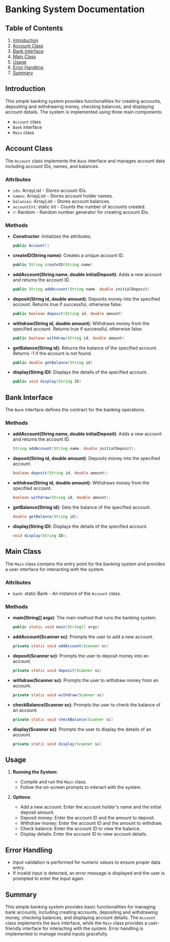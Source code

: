 # Banking System Documentation

## Table of Contents
1. [Introduction](#introduction)
2. [Account Class](#account-class)
3. [Bank Interface](#bank-interface)
4. [Main Class](#main-class)
5. [Usage](#usage)
6. [Error Handling](#error-handling)
7. [Summary](#summary)

## Introduction
This simple banking system provides functionalities for creating accounts, depositing and withdrawing money, checking balances, and displaying account details. The system is implemented using three main components:
- `Account` class
- `Bank` interface
- `Main` class

## Account Class
The `Account` class implements the `Bank` interface and manages account data including account IDs, names, and balances.

### Attributes
- `ids`: ArrayList<String> - Stores account IDs.
- `names`: ArrayList<String> - Stores account holder names.
- `balances`: ArrayList<Double> - Stores account balances.
- `accountCnt`: static int - Counts the number of accounts created.
- `r`: Random - Random number generator for creating account IDs.

### Methods
- **Constructor**: Initializes the attributes.
  ```java
  public Account()
  ```

- **createID(String name)**: Creates a unique account ID.
  ```java
  public String createID(String name)
  ```

- **addAccount(String name, double initialDeposit)**: Adds a new account and returns the account ID.
  ```java
  public String addAccount(String name, double initialDeposit)
  ```

- **deposit(String id, double amount)**: Deposits money into the specified account. Returns true if successful, otherwise false.
  ```java
  public boolean deposit(String id, double amount)
  ```

- **withdraw(String id, double amount)**: Withdraws money from the specified account. Returns true if successful, otherwise false.
  ```java
  public boolean withdraw(String id, double amount)
  ```

- **getBalance(String id)**: Returns the balance of the specified account. Returns -1 if the account is not found.
  ```java
  public double getBalance(String id)
  ```

- **display(String ID)**: Displays the details of the specified account.
  ```java
  public void display(String ID)
  ```

## Bank Interface
The `Bank` interface defines the contract for the banking operations.

### Methods
- **addAccount(String name, double initialDeposit)**: Adds a new account and returns the account ID.
  ```java
  String addAccount(String name, double initialDeposit);
  ```

- **deposit(String id, double amount)**: Deposits money into the specified account.
  ```java
  boolean deposit(String id, double amount);
  ```

- **withdraw(String id, double amount)**: Withdraws money from the specified account.
  ```java
  boolean withdraw(String id, double amount);
  ```

- **getBalance(String id)**: Gets the balance of the specified account.
  ```java
  double getBalance(String id);
  ```

- **display(String ID)**: Displays the details of the specified account.
  ```java
  void display(String ID);
  ```

## Main Class
The `Main` class contains the entry point for the banking system and provides a user interface for interacting with the system.

### Attributes
- `bank`: static Bank - An instance of the `Account` class.

### Methods
- **main(String[] args)**: The main method that runs the banking system.
  ```java
  public static void main(String[] args)
  ```

- **addAccount(Scanner sc)**: Prompts the user to add a new account.
  ```java
  private static void addAccount(Scanner sc)
  ```

- **deposit(Scanner sc)**: Prompts the user to deposit money into an account.
  ```java
  private static void deposit(Scanner sc)
  ```

- **withdraw(Scanner sc)**: Prompts the user to withdraw money from an account.
  ```java
  private static void withdraw(Scanner sc)
  ```

- **checkBalance(Scanner sc)**: Prompts the user to check the balance of an account.
  ```java
  private static void checkBalance(Scanner sc)
  ```

- **display(Scanner sc)**: Prompts the user to display the details of an account.
  ```java
  private static void display(Scanner sc)
  ```

## Usage
1. **Running the System**:
    - Compile and run the `Main` class.
    - Follow the on-screen prompts to interact with the system.

2. **Options**:
    - Add a new account: Enter the account holder's name and the initial deposit amount.
    - Deposit money: Enter the account ID and the amount to deposit.
    - Withdraw money: Enter the account ID and the amount to withdraw.
    - Check balance: Enter the account ID to view the balance.
    - Display details: Enter the account ID to view account details.

## Error Handling
- Input validation is performed for numeric values to ensure proper data entry.
- If invalid input is detected, an error message is displayed and the user is prompted to enter the input again.

## Summary
This simple banking system provides basic functionalities for managing bank accounts, including creating accounts, depositing and withdrawing money, checking balances, and displaying account details. The `Account` class implements the `Bank` interface, while the `Main` class provides a user-friendly interface for interacting with the system. Error handling is implemented to manage invalid inputs gracefully.